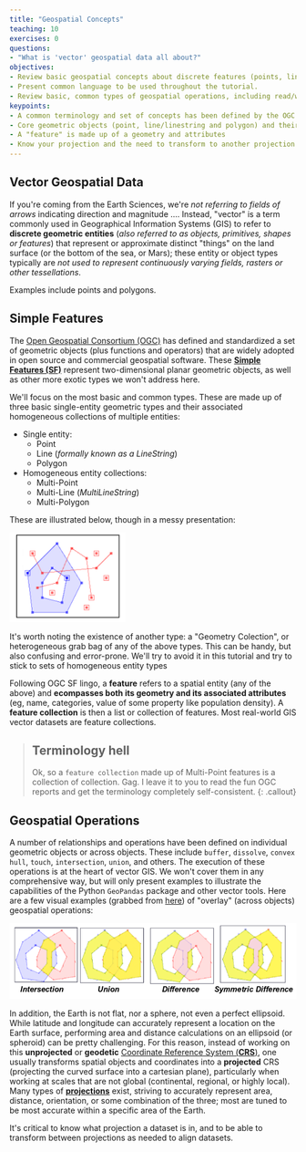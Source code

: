 ```yaml
---
title: "Geospatial Concepts"
teaching: 10
exercises: 0
questions:
- "What is 'vector' geospatial data all about?"
objectives:
- Review basic geospatial concepts about discrete features (points, lines, polygons)
- Present common language to be used throughout the tutorial.
- Review basic, common types of geospatial operations, including read/write, reprojection, and spatial operators
keypoints:
- A common terminology and set of concepts has been defined by the OGC Simple Feature Access, and is widely used across open source geospatial libraries
- Core geometric objects (point, line/linestring and polygon) and their multi-part collections (multi-point, multi-line, multi-polygon) are building blocks for vector data and operations
- A "feature" is made up of a geometry and attributes
- Know your projection and the need to transform to another projection (reproject)
---
```



## Vector Geospatial Data

If you're coming from the Earth Sciences, we're *not referring to fields of arrows* indicating direction and magnitude .... Instead, "vector" is a term commonly used in Geographical Information Systems (GIS) to refer to **discrete geometric entities** (*also referred to as objects, primitives, shapes or features*) that represent or approximate distinct "things" on the land surface (or the bottom of the sea, or Mars); these entity or object types typically are *not used to represent continuously varying fields, rasters or other tessellations*.

Examples include points and polygons.


## Simple Features

The [Open Geospatial Consortium (OGC)](http://www.opengeospatial.org) has defined and standardized a set of geometric objects (plus functions and operators) that are widely adopted in open source and commercial geospatial software. These [**Simple Features (SF)**](https://en.wikipedia.org/wiki/Simple_Features) represent two-dimensional planar geometric objects, as well as other more exotic types we won't address here.

We'll focus on the most basic and common types. These are made up of three basic single-entity geometric types and their associated homogeneous collections of multiple entities:

* Single entity:
  * Point
  * Line (*formally known as a LineString*)
  * Polygon
* Homogeneous entity collections:
  * Multi-Point
  * Multi-Line (*MultiLineString*)
  * Multi-Polygon

These are illustrated below, though in a messy presentation:

![png](../fig/02/JTS_entity_types.png)

It's worth noting the existence of another type: a "Geometry Colection", or heterogeneous grab bag of any of the above types. This can be handy, but also confusing and error-prone. We'll try to avoid it in this tutorial and try to stick to sets of homogeneous entity types

Following OGC SF lingo, a **feature** refers to a spatial entity (any of the above) and **ecompasses both its geometry and its associated attributes** (eg, name, categories, value of some property like population density). A **feature collection** is then a list or collection of features. Most real-world GIS vector datasets are feature collections.


> ## Terminology hell
> Ok, so a `feature collection` made up of Multi-Point features is a collection of collection. Gag. I leave it to you to read the fun OGC reports and get the terminology completely self-consistent.
{: .callout}


## Geospatial Operations

A number of relationships and operations have been defined on individual geometric objects or across objects. These include `buffer`, `dissolve`, `convex hull`, `touch`, `intersection`, `union`, and others. The execution of these operations is at the heart of vector GIS. We won't cover them in any comprehensive way, but will only present examples to illustrate the capabilities of the Python `GeoPandas` package and other vector tools. Here are a few visual examples (grabbed from [here](https://web.archive.org/web/20160928234929/http://tsusiatsoftware.net/jts/files/JTS_Library_for_Geometry_2011.pdf)) of "overlay" (across objects) geospatial operations:

![png](../fig/02/JTS_overlay_illustrations.png)

In addition, the Earth is not flat, nor a sphere, not even a perfect ellipsoid. While latitude and longitude can accurately represent a location on the Earth surface, performing area and distance calculations on an ellipsoid (or spheroid) can be pretty challenging. For this reason, instead of working on this **unprojected** or **geodetic** [Coordinate Reference System (**CRS**)](https://en.wikipedia.org/wiki/Spatial_reference_system), one usually transforms spatial objects and coordinates into a **projected** CRS (projecting the curved surface into a cartesian plane), particularly when working at scales that are not global (continental, regional, or highly local). Many types of [**projections**](https://en.wikipedia.org/wiki/Map_projection) exist, striving to accurately represent area, distance, orientation, or some combination of the three; most are tuned to be most accurate within a specific area of the Earth.

It's critical to know what projection a dataset is in, and to be able to transform between projections as needed to align datasets.

